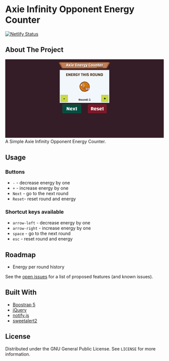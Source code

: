 # Axie Infinity Opponent Energy Counter

[![Netlify Status](https://api.netlify.com/api/v1/badges/cc515d74-87df-472c-a25d-35125cce76ca/deploy-status)](https://app.netlify.com/sites/axiefy-energy/deploys)

## About The Project
[![Product Name Screen Shot][product-screenshot]](#)
A Simple Axie Infinity Opponent Energy Counter.

## Usage

### Buttons
* `-` - decrease energy by one
* `+` - increase energy by one
* `Next` - go to the next round
* `Reset`- reset round and energy

### Shortcut keys available
* `arrow-left` - decrease energy by one
* `arrow-right` - increase energy by one
* `space` - go to the next round
* `esc` - reset round and energy

## Roadmap
* Energy per round history

See the [open issues](https://github.com/johnsese/axie-energy/issues) for a list of proposed features (and known issues).

##  Built With

* [Boostrap 5](https://getbootstrap.com/)
* [jQuery](https://jquery.com/)
* [notify.js](https://notifyjs.jpillora.com/)
* [sweetalert2](https://sweetalert2.github.io/)

## License

Distributed under the GNU General Public License. See `LICENSE` for more information.

[product-screenshot]: assets/images/screenshot_desktop.png
